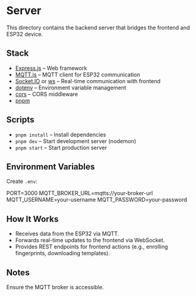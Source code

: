 # Server

This directory contains the backend server that bridges the frontend and ESP32 device.

## Stack
- [Express.js](https://expressjs.com) – Web framework
- [MQTT.js](https://www.npmjs.com/package/mqtt) – MQTT client for ESP32 communication
- [Socket.IO](https://socket.io) or [ws](https://www.npmjs.com/package/ws) – Real-time communication with frontend
- [dotenv](https://www.npmjs.com/package/dotenv) – Environment variable management
- [cors](https://www.npmjs.com/package/cors) – CORS middleware
- [pnpm](https://pnpm.io)

## Scripts
- `pnpm install` – Install dependencies
- `pnpm dev` – Start development server (nodemon)
- `pnpm start` – Start production server

## Environment Variables
Create `.env`:

PORT=3000
MQTT_BROKER_URL=mqtts://your-broker-url
MQTT_USERNAME=your-username
MQTT_PASSWORD=your-password


## How It Works
- Receives data from the ESP32 via MQTT.
- Forwards real-time updates to the frontend via WebSocket.
- Provides REST endpoints for frontend actions (e.g., enrolling fingerprints, downloading templates).

## Notes
Ensure the MQTT broker is accessible.
